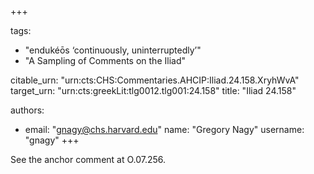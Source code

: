 +++

tags:
- "endukéōs ‘continuously, uninterruptedly’"
- "A Sampling of Comments on the Iliad"

citable_urn: "urn:cts:CHS:Commentaries.AHCIP:Iliad.24.158.XryhWvA"
target_urn: "urn:cts:greekLit:tlg0012.tlg001:24.158"
title: "Iliad 24.158"

authors:
- email: "gnagy@chs.harvard.edu"
  name: "Gregory Nagy"
  username: "gnagy"
+++

<p>See the anchor comment at O.07.256.  </p>